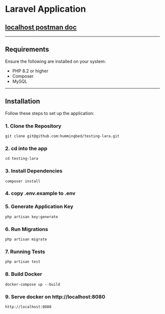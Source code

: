 # Laravel Application


## [localhost postman doc](https://documenter.getpostman.com/view/14032725/2sAYQWJCt2#4a29f340-a2b9-48a7-8b20-0068bf4925e5)


---

## Requirements

Ensure the following are installed on your system:

- PHP 8.2 or higher
- Composer
- MySQL

---

## Installation

Follow these steps to set up the application:

### 1. Clone the Repository
<!-- ```bash -->
```
git clone git@github.com:hummingbed/testing-lara.git
```
### 2. cd into the app

```
cd testing-lara
```

### 3. Install Dependencies
```
composer install

```

### 4. copy .env.example to .env

### 5. Generate Application Key

```
php artisan key:generate
```
### 6. Run Migrations

```
php artisan migrate
```

### 7. Running Tests

```
php artisan test

```

### 8. Build Docker

```
docker-compose up --build

```

### 9. Serve docker on http://localhost:8080

```
http://localhost:8080

```